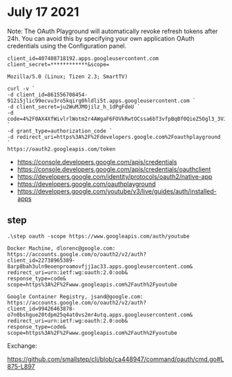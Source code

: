 # July 17 2021

Note: The OAuth Playground will automatically revoke refresh tokens after 24h.
You can avoid this by specifying your own application OAuth credentials using
the Configuration panel.

~~~
client_id=407408718192.apps.googleusercontent.com
client_secret=************&scope=

Mozilla/5.0 (Linux; Tizen 2.3; SmartTV)

curl -v `
-d client_id=861556708454-912i5jlic99ecvu3ro5kqirg0hldli5t.apps.googleusercontent.com `
-d client_secret=ju2WuMJMOjilz_h_1dPgFdeU `
-d code=4%2F0AX4XfWivlrlWotm2r4AWgaF6FOVkRwtOCssa6bT3vfpBqBf0QieZ5Ogl3_3VJYRuQ_jqwA `
-d grant_type=authorization_code `
-d redirect_uri=https%3A%2F%2Fdevelopers.google.com%2Foauthplayground `
https://oauth2.googleapis.com/token
~~~

- https://console.developers.google.com/apis/credentials
- https://console.developers.google.com/apis/credentials/oauthclient
- https://developers.google.com/identity/protocols/oauth2/native-app
- https://developers.google.com/oauthplayground
- https://developers.google.com/youtube/v3/live/guides/auth/installed-apps

## step

~~~
.\step oauth -scope https://www.googleapis.com/auth/youtube

Docker Machine, dlorenc@google.com:
https://accounts.google.com/o/oauth2/v2/auth?
client_id=22738965389-8arp8bah3uln9eoenproamovfjj1ac33.apps.googleusercontent.com&
redirect_uri=urn:ietf:wg:oauth:2.0:oob&
response_type=code&
scope=https%3A%2F%2Fwww.googleapis.com%2Fauth%2Fyoutube

Google Container Registry, jsand@google.com:
https://accounts.google.com/o/oauth2/v2/auth?
client_id=99426463878-o7n0bshgue20tdpm25q4at0vs2mr4utq.apps.googleusercontent.com&
redirect_uri=urn:ietf:wg:oauth:2.0:oob&
response_type=code&
scope=https%3A%2F%2Fwww.googleapis.com%2Fauth%2Fyoutube
~~~

Exchange:

https://github.com/smallstep/cli/blob/ca448947/command/oauth/cmd.go#L875-L897
